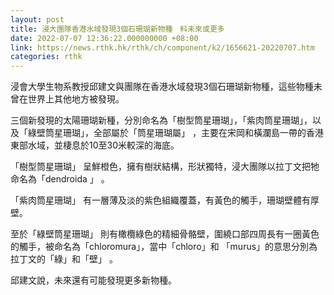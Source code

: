 ```yaml
---
layout: post
title: 浸大團隊香港水域發現3個石珊瑚新物種　料未來或更多
date: 2022-07-07 12:36:22.000000000 +08:00
link: https://news.rthk.hk/rthk/ch/component/k2/1656621-20220707.htm
categories: rthk
---
```


浸會大學生物系教授邱建文與團隊在香港水域發現3個石珊瑚新物種，這些物種未曾在世界上其他地方被發現。

三個新發現的太陽珊瑚新種，分別命名為「樹型筒星珊瑚」，「紫肉筒星珊瑚」，以及「綠壁筒星珊瑚」，全部屬於「筒星珊瑚屬」 ，主要在宋岡和橫瀾島一帶的香港東部水域，並棲息於10至30米較深的海底。

「樹型筒星珊瑚」 呈鮮橙色，擁有樹狀結構，形狀獨特，浸大團隊以拉丁文把牠命名為「dendroida 」 。

「紫肉筒星珊瑚」 有一層薄及淡的紫色組織覆蓋，有黃色的觸手，珊瑚壁體有厚壁。

至於「綠壁筒星珊瑚」 則有橄欖綠色的精細骨骼壁，圍繞口部四周長有一圈黃色的觸手，被命名為「chloromura」，當中「chloro」和 
「murus」的意思分別為拉丁文的「綠」和「壁」 。

邱建文說，未來還有可能發現更多新物種。

